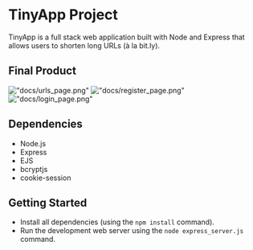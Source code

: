 # TinyApp Project

TinyApp is a full stack web application built with Node and Express that allows users to shorten long URLs (à la bit.ly).

## Final Product

!["docs/urls_page.png"](#)
!["docs/register_page.png"](#)
!["docs/login_page.png"](#)

## Dependencies

- Node.js
- Express
- EJS
- bcryptjs
- cookie-session

## Getting Started

- Install all dependencies (using the `npm install` command).
- Run the development web server using the `node express_server.js` command.